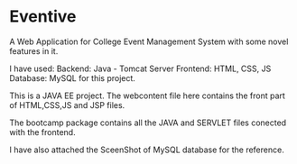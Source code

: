 # Eventive
A Web Application for College Event Management System with some novel features in it.

I have used: 
Backend: Java - Tomcat Server 
Frontend: HTML, CSS, JS
Database: MySQL for this project.

This is a JAVA EE project. The webcontent file here contains the front part of HTML,CSS,JS and JSP files.

The bootcamp package contains all the JAVA and SERVLET files conected with the frontend.

I have also attached the SceenShot of MySQL database for the reference.
